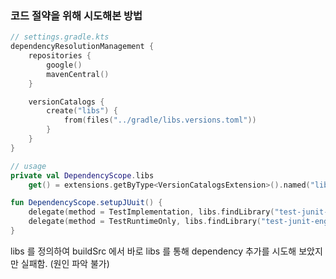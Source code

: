 ### 코드 절약을 위해 시도해본 방법

```kotlin
// settings.gradle.kts
dependencyResolutionManagement {
    repositories {
        google()
        mavenCentral()
    }

    versionCatalogs {
        create("libs") {
            from(files("../gradle/libs.versions.toml"))
        }
    }
}

// usage
private val DependencyScope.libs
    get() = extensions.getByType<VersionCatalogsExtension>().named("libs")

fun DependencyScope.setupJUuit() {
    delegate(method = TestImplementation, libs.findLibrary("test-junit-core"))
    delegate(method = TestRuntimeOnly, libs.findLibrary("test-junit-engine"))
}
```

libs 를 정의하여 buildSrc 에서 바로 libs 를 통해 dependency 추가를 시도해 보았지만 실패함. (원인 파악 불가)

